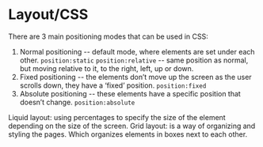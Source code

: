 # Layout/CSS
There are 3 main positioning modes that can be used in CSS: 
1.	Normal positioning -- default mode, where elements are set under each other.
``` position:static ```
``` position:relative ``` -- same position as normal, but moving relative to it, to the right, left, up or down.
2.	Fixed positioning -- the elements don’t move up the screen as the user scrolls down, they have a ‘fixed’ position.
``` position:fixed ```
3.	Absolute positioning  -- these elements have a specific position that doesn’t change. 
``` position:absolute ```


Liquid layout: using percentages to specify the size of the element depending on the size of the screen.
Grid layout: is a way of organizing and styling the pages. Which organizes elements in boxes next to each other. 
